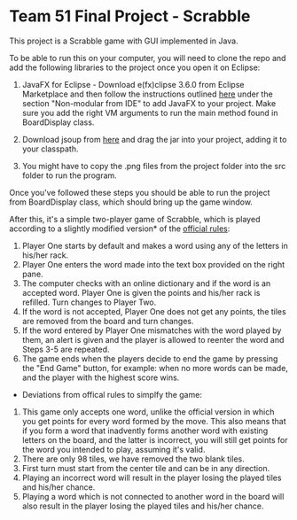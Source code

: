 # Team 51 Final Project - Scrabble

This project is a Scrabble game with GUI implemented in Java.

To be able to run this on your computer, you will need to clone the repo and
add the following libraries to the project once you open it on Eclipse:

1. JavaFX for Eclipse - Download e(fx)clipse 3.6.0 from Eclipse Marketplace and then follow the instructions outlined
[here](https://openjfx.io/openjfx-docs/#install-javafx) under the section "Non-modular from IDE" to add JavaFX to your project.
Make sure you add the right VM arguments to run the main method found in BoardDisplay class.

2. Download jsoup from [here](https://jsoup.org/download) and drag the jar into your project, adding it to your classpath.

3. You might have to copy the .png files from the project folder into the src folder to run the program.

Once you've followed these steps you should be able to run the project from BoardDisplay class,
which should bring up the game window.

After this, it's a simple two-player game of Scrabble, which is played according to a slightly modified version*
of the [official rules](https://scrabble.hasbro.com/en-us/rules):

1. Player One starts by default and makes a word using any of the letters in his/her rack. 
2. Player One enters the word made into the text box provided on the right pane. 
3. The computer checks with an online dictionary and if the word is an accepted word.
Player One is given the points and his/her rack is refilled. Turn changes to Player Two.
4. If the word is not accepted, Player One does not get any points, the tiles are removed from the board and turn changes.
5. If the word entered by Player One mismatches with the word played by them, an alert is given and the player is allowed to reenter the word and Steps 3-5 are repeated.
6. The game ends when the players decide to end the game by pressing the "End Game" button, for example: when no more words can be made, and the player with the highest score wins.

* Deviations from offical rules to simplfy the game: 
1. This game only accepts one word, unlike the official version in which you get points for every word formed by the move. This also means that if you form a word that inadvently forms another word with existing letters on the board, and the latter is incorrect, you will still get points for the word you intended to play, assuming it's valid. 
2. There are only 98 tiles, we have removed the two blank tiles. 
3. First turn must start from the center tile and can be in any direction.
4. Playing an incorrect word will result in the player losing the played tiles and his/her chance.
5. Playing a word which is not connected to another word in the board will also result in the player losing the played tiles and his/her chance.
